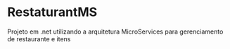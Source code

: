 # RestaturantMS
Projeto em .net utilizando a arquitetura MicroServices para gerenciamento de restaurante e itens
